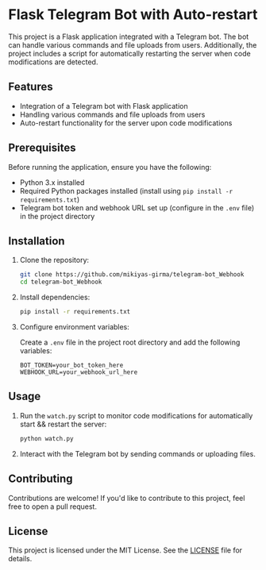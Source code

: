# Flask Telegram Bot with Auto-restart

This project is a Flask application integrated with a Telegram bot. The bot can handle various commands and file uploads from users. Additionally, the project includes a script for automatically restarting the server when code modifications are detected.

## Features

- Integration of a Telegram bot with Flask application
- Handling various commands and file uploads from users
- Auto-restart functionality for the server upon code modifications

## Prerequisites

Before running the application, ensure you have the following:

- Python 3.x installed
- Required Python packages installed (install using `pip install -r requirements.txt`)
- Telegram bot token and webhook URL set up (configure in the `.env` file) in the project directory

## Installation

1. Clone the repository:

    ```bash
    git clone https://github.com/mikiyas-girma/telegram-bot_Webhook
    cd telegram-bot_Webhook
    ```

2. Install dependencies:

    ```bash
    pip install -r requirements.txt
    ```

3. Configure environment variables:

    Create a `.env` file in the project root directory and add the following variables:

    ```dotenv
    BOT_TOKEN=your_bot_token_here
    WEBHOOK_URL=your_webhook_url_here
    ```

## Usage

1. Run the `watch.py` script to monitor code modifications for automatically start && restart the server:

    ```bash
    python watch.py
    ```

2. Interact with the Telegram bot by sending commands or uploading files.

## Contributing

Contributions are welcome! If you'd like to contribute to this project, feel free to open a pull request.

## License

This project is licensed under the MIT License. See the [LICENSE](LICENSE) file for details.
